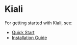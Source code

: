# Kiali

For getting started with Kiali, see:

* [Quick Start](https://kiali.io/documentation/latest/quick-start/)
* [Installation Guide](https://kiali.io/documentation/latest/installation-guide/)
